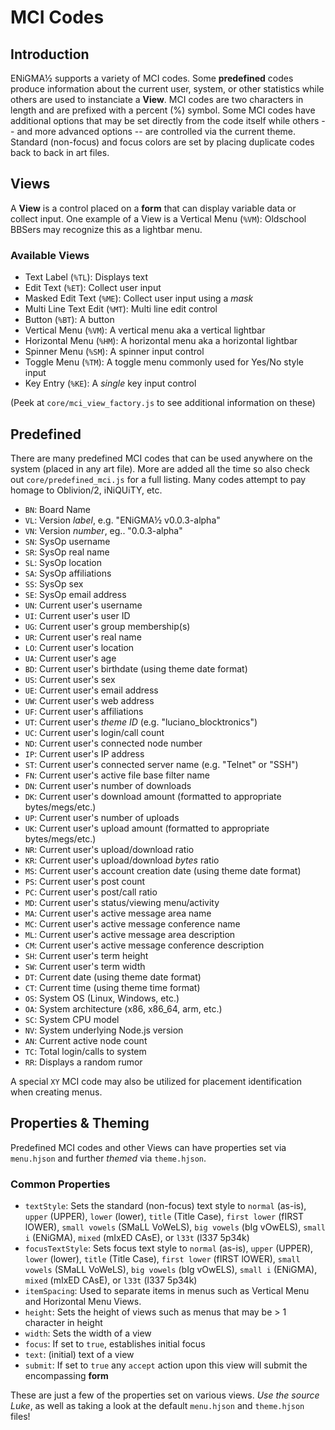 # MCI Codes

## Introduction
ENiGMA½ supports a variety of MCI codes. Some **predefined** codes produce information about the current user, system, or other statistics while others are used to instanciate a **View**. MCI codes are two characters in length and are prefixed with a percent (%) symbol. Some MCI codes have additional options that may be set directly from the code itself while others -- and more advanced options -- are controlled via the current theme. Standard (non-focus) and focus colors are set by placing duplicate codes back to back in art files.

## Views
A **View** is a control placed on a **form** that can display variable data or collect input. One example of a View is a Vertical Menu (`%VM`): Oldschool BBSers may recognize this as a lightbar menu.

### Available Views
* Text Label (`%TL`): Displays text
* Edit Text (`%ET`): Collect user input
* Masked Edit Text (`%ME`): Collect user input using a *mask*
* Multi Line Text Edit (`%MT`): Multi line edit control
* Button (`%BT`): A button
* Vertical Menu (`%VM`): A vertical menu aka a vertical lightbar
* Horizontal Menu (`%HM`): A horizontal menu aka a horizontal lightbar
* Spinner Menu (`%SM`): A spinner input control
* Toggle Menu (`%TM`): A toggle menu commonly used for Yes/No style input
* Key Entry (`%KE`): A *single* key input control

(Peek at `core/mci_view_factory.js` to see additional information on these)

## Predefined
There are many predefined MCI codes that can be used anywhere on the system (placed in any art file). More are added all the time so also check out `core/predefined_mci.js` for a full listing. Many codes attempt to pay homage to Oblivion/2, iNiQUiTY, etc.

* `BN`: Board Name
* `VL`: Version *label*, e.g. "ENiGMA½ v0.0.3-alpha"
* `VN`: Version *number*, eg.. "0.0.3-alpha"
* `SN`: SysOp username
* `SR`: SysOp real name
* `SL`: SysOp location
* `SA`: SysOp affiliations
* `SS`: SysOp sex
* `SE`: SysOp email address
* `UN`: Current user's username
* `UI`: Current user's user ID
* `UG`: Current user's group membership(s)
* `UR`: Current user's real name
* `LO`: Current user's location
* `UA`: Current user's age
* `BD`: Current user's birthdate (using theme date format)
* `US`: Current user's sex
* `UE`: Current user's email address
* `UW`: Current user's web address
* `UF`: Current user's affiliations
* `UT`: Current user's *theme ID* (e.g. "luciano_blocktronics")
* `UC`: Current user's login/call count
* `ND`: Current user's connected node number
* `IP`: Current user's IP address
* `ST`: Current user's connected server name (e.g. "Telnet" or "SSH")
* `FN`: Current user's active file base filter name
* `DN`: Current user's number of downloads
* `DK`: Current user's download amount (formatted to appropriate bytes/megs/etc.)
* `UP`: Current user's number of uploads
* `UK`: Current user's upload amount (formatted to appropriate bytes/megs/etc.)
* `NR`: Current user's upload/download ratio
* `KR`: Current user's upload/download *bytes* ratio
* `MS`: Current user's account creation date (using theme date format)
* `PS`: Current user's post count
* `PC`: Current user's post/call ratio
* `MD`: Current user's status/viewing menu/activity
* `MA`: Current user's active message area name
* `MC`: Current user's active message conference name
* `ML`: Current user's active message area description
* `CM`: Current user's active message conference description
* `SH`: Current user's term height
* `SW`: Current user's term width
* `DT`: Current date (using theme date format)
* `CT`: Current time (using theme time format)
* `OS`: System OS (Linux, Windows, etc.)
* `OA`: System architecture (x86, x86_64, arm, etc.)
* `SC`: System CPU model
* `NV`: System underlying Node.js version
* `AN`: Current active node count
* `TC`: Total login/calls to system
* `RR`: Displays a random rumor

A special `XY` MCI code may also be utilized for placement identification when creating menus.

## Properties & Theming
Predefined MCI codes and other Views can have properties set via `menu.hjson` and further *themed* via `theme.hjson`.

### Common Properties
* `textStyle`: Sets the standard (non-focus) text style to `normal` (as-is), `upper` (UPPER), `lower` (lower), `title` (Title Case), `first lower` (fIRST lOWER), `small vowels` (SMaLL VoWeLS), `big vowels` (bIg vOwELS), `small i` (ENiGMA), `mixed` (mIxED CAsE), or `l33t` (l337 5p34k)
* `focusTextStyle`: Sets focus text style to `normal` (as-is), `upper` (UPPER), `lower` (lower), `title` (Title Case), `first lower` (fIRST lOWER), `small vowels` (SMaLL VoWeLS), `big vowels` (bIg vOwELS), `small i` (ENiGMA), `mixed` (mIxED CAsE), or `l33t` (l337 5p34k)
* `itemSpacing`: Used to separate items in menus such as Vertical Menu and Horizontal Menu Views.
* `height`: Sets the height of views such as menus that may be > 1 character in height
* `width`: Sets the width of a view
* `focus`: If set to `true`, establishes initial focus
* `text`: (initial) text of a view
* `submit`: If set to `true` any `accept` action upon this view will submit the encompassing **form**

These are just a few of the properties set on various views. *Use the source Luke*, as well as taking a look at the default `menu.hjson` and `theme.hjson` files!